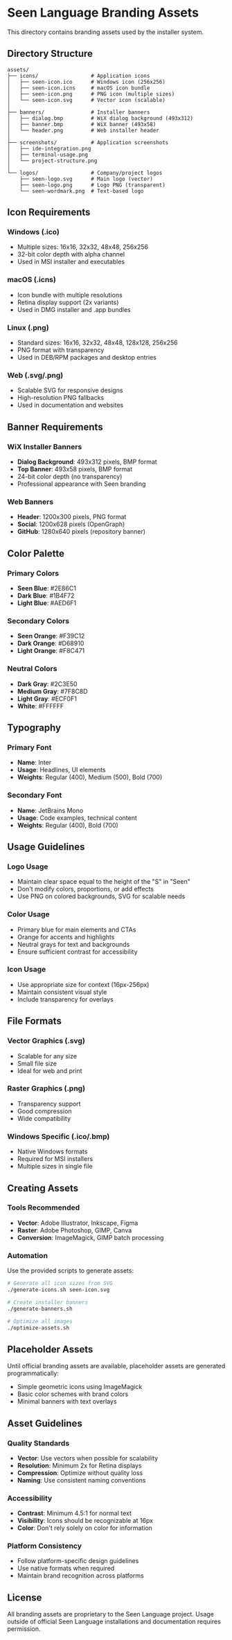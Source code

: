 # Seen Language Branding Assets

This directory contains branding assets used by the installer system.

## Directory Structure

```
assets/
├── icons/                 # Application icons
│   ├── seen-icon.ico      # Windows icon (256x256)
│   ├── seen-icon.icns     # macOS icon bundle
│   ├── seen-icon.png      # PNG icon (multiple sizes)
│   └── seen-icon.svg      # Vector icon (scalable)
│
├── banners/               # Installer banners
│   ├── dialog.bmp         # WiX dialog background (493x312)
│   ├── banner.bmp         # WiX banner (493x58)
│   └── header.png         # Web installer header
│
├── screenshots/           # Application screenshots
│   ├── ide-integration.png
│   ├── terminal-usage.png
│   └── project-structure.png
│
└── logos/                 # Company/project logos
    ├── seen-logo.svg      # Main logo (vector)
    ├── seen-logo.png      # Logo PNG (transparent)
    └── seen-wordmark.png  # Text-based logo
```

## Icon Requirements

### Windows (.ico)
- Multiple sizes: 16x16, 32x32, 48x48, 256x256
- 32-bit color depth with alpha channel
- Used in MSI installer and executables

### macOS (.icns)
- Icon bundle with multiple resolutions
- Retina display support (2x variants)
- Used in DMG installer and .app bundles

### Linux (.png)
- Standard sizes: 16x16, 32x32, 48x48, 128x128, 256x256
- PNG format with transparency
- Used in DEB/RPM packages and desktop entries

### Web (.svg/.png)
- Scalable SVG for responsive designs
- High-resolution PNG fallbacks
- Used in documentation and websites

## Banner Requirements

### WiX Installer Banners
- **Dialog Background**: 493x312 pixels, BMP format
- **Top Banner**: 493x58 pixels, BMP format
- 24-bit color depth (no transparency)
- Professional appearance with Seen branding

### Web Banners
- **Header**: 1200x300 pixels, PNG format
- **Social**: 1200x628 pixels (OpenGraph)
- **GitHub**: 1280x640 pixels (repository banner)

## Color Palette

### Primary Colors
- **Seen Blue**: #2E86C1
- **Dark Blue**: #1B4F72
- **Light Blue**: #AED6F1

### Secondary Colors  
- **Seen Orange**: #F39C12
- **Dark Orange**: #D68910
- **Light Orange**: #F8C471

### Neutral Colors
- **Dark Gray**: #2C3E50
- **Medium Gray**: #7F8C8D
- **Light Gray**: #ECF0F1
- **White**: #FFFFFF

## Typography

### Primary Font
- **Name**: Inter
- **Usage**: Headlines, UI elements
- **Weights**: Regular (400), Medium (500), Bold (700)

### Secondary Font  
- **Name**: JetBrains Mono
- **Usage**: Code examples, technical content
- **Weights**: Regular (400), Bold (700)

## Usage Guidelines

### Logo Usage
- Maintain clear space equal to the height of the "S" in "Seen"
- Don't modify colors, proportions, or add effects
- Use PNG on colored backgrounds, SVG for scalable needs

### Color Usage
- Primary blue for main elements and CTAs
- Orange for accents and highlights  
- Neutral grays for text and backgrounds
- Ensure sufficient contrast for accessibility

### Icon Usage
- Use appropriate size for context (16px-256px)
- Maintain consistent visual style
- Include transparency for overlays

## File Formats

### Vector Graphics (.svg)
- Scalable for any size
- Small file size
- Ideal for web and print

### Raster Graphics (.png)
- Transparency support
- Good compression
- Wide compatibility

### Windows Specific (.ico/.bmp)
- Native Windows formats
- Required for MSI installers
- Multiple sizes in single file

## Creating Assets

### Tools Recommended
- **Vector**: Adobe Illustrator, Inkscape, Figma
- **Raster**: Adobe Photoshop, GIMP, Canva
- **Conversion**: ImageMagick, GIMP batch processing

### Automation
Use the provided scripts to generate assets:
```bash
# Generate all icon sizes from SVG
./generate-icons.sh seen-icon.svg

# Create installer banners
./generate-banners.sh

# Optimize all images
./optimize-assets.sh
```

## Placeholder Assets

Until official branding assets are available, placeholder assets are generated programmatically:

- Simple geometric icons using ImageMagick
- Basic color schemes with brand colors
- Minimal banners with text overlays

## Asset Guidelines

### Quality Standards
- **Vector**: Use vectors when possible for scalability
- **Resolution**: Minimum 2x for Retina displays
- **Compression**: Optimize without quality loss
- **Naming**: Use consistent naming conventions

### Accessibility
- **Contrast**: Minimum 4.5:1 for normal text
- **Visibility**: Icons should be recognizable at 16px
- **Color**: Don't rely solely on color for information

### Platform Consistency
- Follow platform-specific design guidelines
- Use native formats when required
- Maintain brand recognition across platforms

## License

All branding assets are proprietary to the Seen Language project. Usage outside of official Seen Language installations and documentation requires permission.